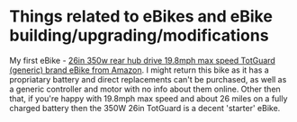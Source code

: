 # Things related to eBikes and eBike building/upgrading/modifications

My first eBike - [26in 350w rear hub drive 19.8mph max speed TotGuard (generic) brand eBike from Amazon](https://gregknackstedt.com/eBike_Things/TotGuard). I might return this bike as it has a propriatary battery and direct replacements can't be purchased, as well as a generic controller and motor with no info about them online. Other then that, if you're happy with 19.8mph max speed and about 26 miles on a fully charged battery then the 350W 26in TotGuard is a decent 'starter' eBike.
